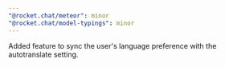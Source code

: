 ```yaml
---
"@rocket.chat/meteor": minor
"@rocket.chat/model-typings": minor
---
```


Added feature to sync the user's language preference with the autotranslate setting.
